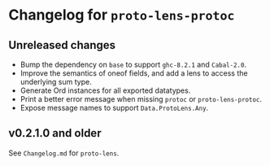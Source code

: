 # Changelog for `proto-lens-protoc`

## Unreleased changes
- Bump the dependency on `base` to support `ghc-8.2.1` and `Cabal-2.0`.
- Improve the semantics of oneof fields, and add a lens to access the
  underlying sum type.
- Generate Ord instances for all exported datatypes.
- Print a better error message when missing `protoc` or `proto-lens-protoc`.
- Expose message names to support `Data.ProtoLens.Any`.

## v0.2.1.0 and older
See `Changelog.md` for `proto-lens`.
